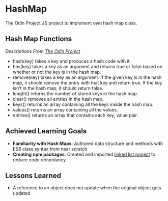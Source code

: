 # HashMap
The Odin Project JS project to implement own hash map class.

## Hash Map Functions
*Descriptions From [The Odin Project](https://www.theodinproject.com/lessons/javascript-hashmap)*
- hash(key) takes a key and produces a hash code with it.
- has(key) takes a key as an argument and returns true or false based on whether or not the key is in the hash map.
- remove(key) takes a key as an argument. If the given key is in the hash map, it should remove the entry with that key and return true. If the key isn’t in the hash map, it should return false.
- length() returns the number of stored keys in the hash map.
- clear() removes all entries in the hash map.
- keys() returns an array containing all the keys inside the hash map.
- values() returns an array containing all the values.
- entries() returns an array that contains each key, value pair.

## Achieved Learning Goals
- **Familiarity with Hash Maps**: Authored data structure and methods with ES6 class syntax from near scratch
- **Creating npm packages**: Created and imported [linked list project](https://github.com/JiwonJJeong/linked-lists) to reduce code redundancy.

## Lessons Learned
- A reference to an object does not update when the original object gets updated